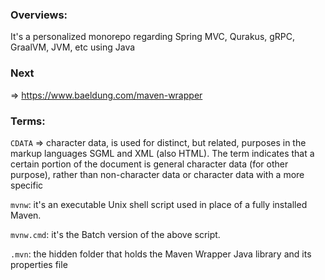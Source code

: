 ### Overviews:
It's a personalized monorepo regarding Spring MVC, Qurakus, gRPC, GraalVM, JVM, etc using Java
### Next
=> https://www.baeldung.com/maven-wrapper

### Terms:
`CDATA` => character data, is used for distinct, but related, purposes in the markup languages SGML and XML (also HTML). The term indicates that a certain portion of the document is general character data (for other purpose), rather than non-character data or character data with a more specific

`mvnw`: it's an executable Unix shell script used in place of a fully installed Maven. 

`mvnw.cmd`: it's the Batch version of the above script. 

`.mvn`: the hidden folder that holds the Maven Wrapper Java library and its properties file